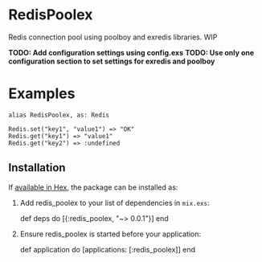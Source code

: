 # RedisPoolex

Redis connection pool using poolboy and exredis libraries. WIP

**TODO: Add configuration settings using config.exs**
**TODO: Use only one configuration section to set settings for exredis
and poolboy**

# Examples

    alias RedisPoolex, as: Redis

    Redis.set("key1", "value1") => "OK"
    Redis.get("key1") => "value1"
    Redis.get("key2") => :undefined

## Installation

If [available in Hex](https://hex.pm/docs/publish), the package can be installed as:

  1. Add redis_poolex to your list of dependencies in `mix.exs`:

        def deps do
          [{:redis_poolex, "~> 0.0.1"}]
        end

  2. Ensure redis_poolex is started before your application:

        def application do
          [applications: [:redis_poolex]]
        end
